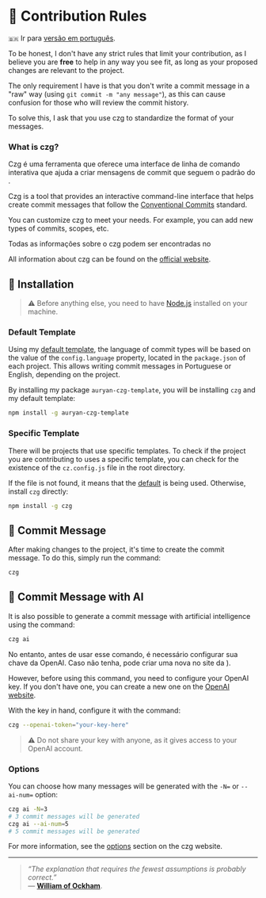 
# :speech_balloon: Contribution Rules

`🇧🇷` Ir para [versão em português](README.pt-BR.md).

To be honest, I don't have any strict rules that limit your contribution, as I believe you are **free** to help in any way you see fit, as long as your proposed changes are relevant to the project.

The only requirement I have is that you don't write a commit message in a "raw" way (using `git commit -m "any message"`), as this can cause confusion for those who will review the commit history.

To solve this, I ask that you use czg to standardize the format of your messages.

### What is czg?

Czg é uma ferramenta que oferece uma interface de linha de comando interativa que ajuda a criar mensagens de commit que seguem o padrão do .

Czg is a tool that provides an interactive command-line interface that helps create commit messages that follow the [Conventional Commits](https://www.conventionalcommits.org/en/v1.0.0/) standard.

You can customize czg to meet your needs. For example, you can add new types of commits, scopes, etc.

Todas as informações sobre o czg podem ser encontradas no 

All information about czg can be found on the [official website](https://cz-git.qbb.sh/cli/).

## :wrench: Installation

> :warning: Before anything else, you need to have [Node.js](https://nodejs.org/en/) installed on your machine.

### Default Template

Using my [default template](cz.config.js), the language of commit types will be based on the value of the `config.language` property, located in the `package.json` of each project. This allows writing commit messages in Portuguese or English, depending on the project.

By installing my package `auryan-czg-template`, you will be installing `czg` and my default template:

```bash
npm install -g auryan-czg-template
```

### Specific Template

There will be projects that use specific templates. To check if the project you are contributing to uses a specific template, you can check for the existence of the `cz.config.js` file in the root directory.

If the file is not found, it means that the [default](#default-template) is being used. Otherwise, install `czg` directly:

```bash
npm install -g czg
```

## :memo: Commit Message

After making changes to the project, it's time to create the commit message. To do this, simply run the command:

```bash
czg
```

## :robot: Commit Message with AI

It is also possible to generate a commit message with artificial intelligence using the command:

```bash
czg ai
```

No entanto, antes de usar esse comando, é necessário configurar sua chave da OpenAI. Caso não tenha, pode criar uma nova no site da ).

However, before using this command, you need to configure your OpenAI key. If you don't have one, you can create a new one on the [OpenAI website](https://platform.openai.com/account/api-keys).

With the key in hand, configure it with the command:

```bash  
czg --openai-token="your-key-here"
```
> :warning: Do not share your key with anyone, as it gives access to your OpenAI account.

### Options

You can choose how many messages will be generated with the `-N=` or `--ai-num=` option:

```bash  
czg ai -N=3
# 3 commit messages will be generated
czg ai --ai-num=5
# 5 commit messages will be generated
```

For more information, see the [options](https://cz-git.qbb.sh/cli/ai#options) section on the czg website.

---

> *“The explanation that requires the fewest assumptions is probably correct.”*  
> — [**William of Ockham**](https://en.wikipedia.org/wiki/Ockham%27s_razor).